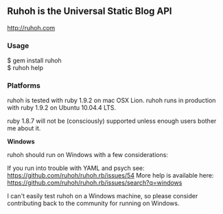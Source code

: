 ## Ruhoh is the Universal Static Blog API

<http://ruhoh.com>

### Usage

$ gem install ruhoh     
$ ruhoh help

### Platforms

ruhoh is tested with ruby 1.9.2 on mac OSX Lion.
ruhoh runs in production with ruby 1.9.2 on Ubuntu 10.04.4 LTS.

ruby 1.8.7 will not be (consciously) supported unless enough users bother me about it.

**Windows**

ruhoh should run on Windows with a few considerations:

If you run into trouble with YAML and psych see: https://github.com/ruhoh/ruhoh.rb/issues/54
More help is available here: https://github.com/ruhoh/ruhoh.rb/issues/search?q=windows

I can't easily test ruhoh on a Windows machine, so please consider contributing back to the community for running on Windows.